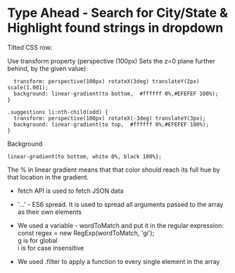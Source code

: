 <h1>Type Ahead - Search for City/State & Highlight found strings in dropdown</h1>

Tilted CSS row:

Use transform property (perspective (100px) Sets the z=0 plane further behind, by the given value):

```.suggestions li:nth-child(even) {
  transform: perspective(100px) rotateX(3deg) translateY(2px) scale(1.001);
  background: linear-gradient(to bottom,  #ffffff 0%,#EFEFEF 100%);
}

.suggestions li:nth-child(odd) {
  transform: perspective(100px) rotateX(-3deg) translateY(3px);
  background: linear-gradient(to top,  #ffffff 0%,#EFEFEF 100%);
}
```
Background
```{
linear-gradient(to bottom, white 0%, black 100%};
```
The % in linear gradient means that that color should reach its full hue by that location in the gradient.

* fetch API is used to fetch JSON data
* '...' - ES6 spread. It is used to spread all arguments passed to the array as their own elements
* We used a variable  - wordToMatch and put it in the regular expression:
   const regex = new RegExp(wordToMatch, 'gi');
<br />g is for global
<br />i is for case insensitive

* We used .filter to apply a function to every single element in the array

